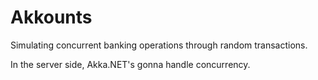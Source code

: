 # Akkounts

Simulating concurrent banking operations through random transactions.

In the server side, Akka.NET's gonna handle concurrency.
